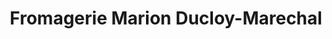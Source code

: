 ---
title: "Fromagerie Marion Ducloy-Marechal"
url: /coulogne/fromagerie-marion-ducloy-marechal/
shop: fromage
---